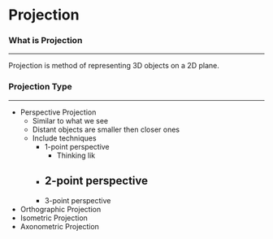 # Projection
### What is Projection
---
Projection is method of representing 3D objects on a 2D plane.

### Projection Type
---
- Perspective Projection
	- Similar to what we see
	- Distant objects are smaller then closer ones
	- Include techniques
		- 1-point perspective
			- Thinking lik
		- 2-point perspective
			- 
		- 3-point perspective
- Orthographic Projection
- Isometric Projection
- Axonometric Projection